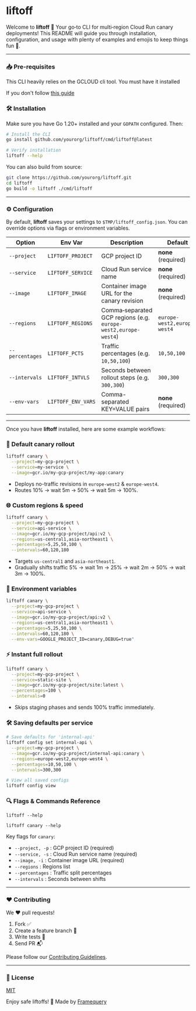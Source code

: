 # liftoff
Welcome to **liftoff** 🚀 Your go‑to CLI for multi‑region Cloud Run canary deployments! This README will guide you through installation, configuration, and usage with plenty of examples and emojis to keep things fun 🎉.

---

### 📥 Pre-requisites

This CLI heavily relies on the GCLOUD cli tool. You must have it installed

If you don't follow [this guide](https://cloud.google.com/sdk/docs/install)

### 🛠️ Installation

Make sure you have Go 1.20+ installed and your `GOPATH` configured. Then:

```bash
# Install the CLI
go install github.com/yourorg/liftoff/cmd/liftoff@latest

# Verify installation
liftoff --help
```

You can also build from source:

```bash
git clone https://github.com/yourorg/liftoff.git
cd liftoff
go build -o liftoff ./cmd/liftoff
```

---

### ⚙️ Configuration

By default, **liftoff** saves your settings to `$TMP/liftoff_config.json`. You can override options via flags or environment variables.

| Option         | Env Var              | Description                                              | Default                  |
| -------------- | -------------------- | -------------------------------------------------------- | ------------------------ |
| `--project`    | `LIFTOFF_PROJECT`    | GCP project ID                                           | **none** (required)      |
| `--service`    | `LIFTOFF_SERVICE`    | Cloud Run service name                                   | **none** (required)      |
| `--image`      | `LIFTOFF_IMAGE`      | Container image URL for the canary revision              | **none** (required)      |
| `--regions`    | `LIFTOFF_REGIONS`    | Comma‑separated GCP regions (e.g. `europe-west2,europe-west4`) | `europe-west2,europe-west4` |
| `--percentages`| `LIFTOFF_PCTS`       | Traffic percentages (e.g. `10,50,100`)                   | `10,50,100`              |
| `--intervals`  | `LIFTOFF_INTVLS`     | Seconds between rollout steps (e.g. `300,300`)           | `300,300`                |
| `--env-vars`   | `LIFTOFF_ENV_VARS`   | Comma-separated KEY=VALUE pairs                          | **none** (required)      |

---

Once you have **liftoff** installed, here are some example workflows:

### 🎯 Default canary rollout

```bash
liftoff canary \
  --project=my-gcp-project \
  --service=my-service \
  --image=gcr.io/my-gcp-project/my-app:canary
```
- Deploys no-traffic revisions in `europe-west2` & `europe-west4`.
- Routes 10% → wait 5m → 50% → wait 5m → 100%.

### 🌐 Custom regions & speed

```bash
liftoff canary \
  --project=my-gcp-project \
  --service=api-service \
  --image=gcr.io/my-gcp-project/api:v2 \
  --regions=us-central1,asia-northeast1 \
  --percentages=5,25,50,100 \
  --intervals=60,120,180
```
- Targets `us-central1` and `asia-northeast1`.
- Gradually shifts traffic 5% → wait 1m → 25% → wait 2m → 50% → wait 3m → 100%.
### 🌳 Environment variables

```bash
liftoff canary \
  --project=my-gcp-project \
  --service=api-service \
  --image=gcr.io/my-gcp-project/api:v2 \
  --regions=us-central1,asia-northeast1 \
  --percentages=5,25,50,100 \
  --intervals=60,120,180 \
  --env-vars=GOOGLE_PROJECT_ID=canary,DEBUG=true"
```
### ⚡ Instant full rollout

```bash
liftoff canary \
  --project=my-gcp-project \
  --service=static-site \
  --image=gcr.io/my-gcp-project/site:latest \
  --percentages=100 \
  --intervals=0
```
- Skips staging phases and sends 100% traffic immediately.

### 🛠️ Saving defaults per service

```bash
# Save defaults for 'internal-api'
liftoff config set internal-api \
  --project=my-gcp-project \
  --image=gcr.io/my-gcp-project/internal-api:canary \
  --regions=europe-west2,europe-west4 \
  --percentages=10,50,100 \
  --intervals=300,300

# View all saved configs
liftoff config view
```

### 🔍 Flags & Commands Reference

```
liftoff --help
```

```
liftoff canary --help
```

Key flags for `canary`:
- `--project, -p`   : GCP project ID (required)
- `--service, -s`   : Cloud Run service name (required)
- `--image, -i`     : Container image URL (required)
- `--regions`       : Regions list
- `--percentages`   : Traffic split percentages
- `--intervals`     : Seconds between shifts


---

### ❤️ Contributing

We ❤️ pull requests!
1. Fork ✅
2. Create a feature branch 🌿
3. Write tests 🧪
4. Send PR 📬

Please follow our [Contributing Guidelines](CONTRIBUTING.md).

---

### 📜 License

[MIT](LICENSE)

Enjoy safe liftoffs! 🚀
Made by [Framequery](https://www.framequery.com/)